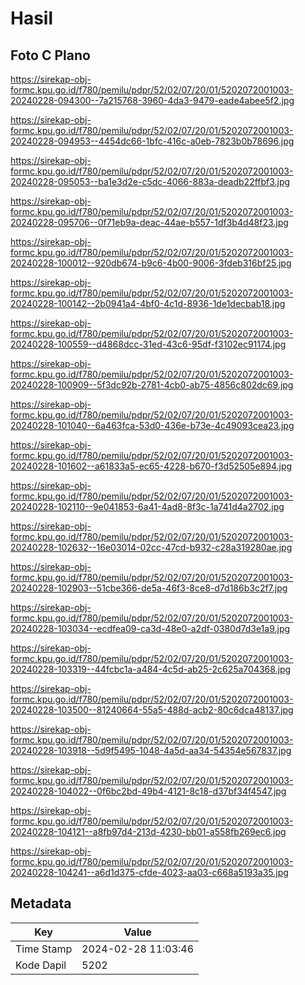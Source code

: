 # Hasil

## Foto C Plano

https://sirekap-obj-formc.kpu.go.id/f780/pemilu/pdpr/52/02/07/20/01/5202072001003-20240228-094300--7a215768-3960-4da3-9479-eade4abee5f2.jpg

https://sirekap-obj-formc.kpu.go.id/f780/pemilu/pdpr/52/02/07/20/01/5202072001003-20240228-094953--4454dc66-1bfc-416c-a0eb-7823b0b78696.jpg

https://sirekap-obj-formc.kpu.go.id/f780/pemilu/pdpr/52/02/07/20/01/5202072001003-20240228-095053--ba1e3d2e-c5dc-4066-883a-deadb22ffbf3.jpg

https://sirekap-obj-formc.kpu.go.id/f780/pemilu/pdpr/52/02/07/20/01/5202072001003-20240228-095706--0f71eb9a-deac-44ae-b557-1df3b4d48f23.jpg

https://sirekap-obj-formc.kpu.go.id/f780/pemilu/pdpr/52/02/07/20/01/5202072001003-20240228-100012--920db674-b9c6-4b00-9006-3fdeb316bf25.jpg

https://sirekap-obj-formc.kpu.go.id/f780/pemilu/pdpr/52/02/07/20/01/5202072001003-20240228-100142--2b0941a4-4bf0-4c1d-8936-1de1decbab18.jpg

https://sirekap-obj-formc.kpu.go.id/f780/pemilu/pdpr/52/02/07/20/01/5202072001003-20240228-100559--d4868dcc-31ed-43c6-95df-f3102ec91174.jpg

https://sirekap-obj-formc.kpu.go.id/f780/pemilu/pdpr/52/02/07/20/01/5202072001003-20240228-100909--5f3dc92b-2781-4cb0-ab75-4856c802dc69.jpg

https://sirekap-obj-formc.kpu.go.id/f780/pemilu/pdpr/52/02/07/20/01/5202072001003-20240228-101040--6a463fca-53d0-436e-b73e-4c49093cea23.jpg

https://sirekap-obj-formc.kpu.go.id/f780/pemilu/pdpr/52/02/07/20/01/5202072001003-20240228-101602--a61833a5-ec65-4228-b670-f3d52505e894.jpg

https://sirekap-obj-formc.kpu.go.id/f780/pemilu/pdpr/52/02/07/20/01/5202072001003-20240228-102110--9e041853-6a41-4ad8-8f3c-1a741d4a2702.jpg

https://sirekap-obj-formc.kpu.go.id/f780/pemilu/pdpr/52/02/07/20/01/5202072001003-20240228-102632--16e03014-02cc-47cd-b932-c28a319280ae.jpg

https://sirekap-obj-formc.kpu.go.id/f780/pemilu/pdpr/52/02/07/20/01/5202072001003-20240228-102903--51cbe366-de5a-46f3-8ce8-d7d186b3c2f7.jpg

https://sirekap-obj-formc.kpu.go.id/f780/pemilu/pdpr/52/02/07/20/01/5202072001003-20240228-103034--ecdfea09-ca3d-48e0-a2df-0380d7d3e1a9.jpg

https://sirekap-obj-formc.kpu.go.id/f780/pemilu/pdpr/52/02/07/20/01/5202072001003-20240228-103319--44fcbc1a-a484-4c5d-ab25-2c625a704368.jpg

https://sirekap-obj-formc.kpu.go.id/f780/pemilu/pdpr/52/02/07/20/01/5202072001003-20240228-103500--81240664-55a5-488d-acb2-80c6dca48137.jpg

https://sirekap-obj-formc.kpu.go.id/f780/pemilu/pdpr/52/02/07/20/01/5202072001003-20240228-103918--5d9f5495-1048-4a5d-aa34-54354e567837.jpg

https://sirekap-obj-formc.kpu.go.id/f780/pemilu/pdpr/52/02/07/20/01/5202072001003-20240228-104022--0f6bc2bd-49b4-4121-8c18-d37bf34f4547.jpg

https://sirekap-obj-formc.kpu.go.id/f780/pemilu/pdpr/52/02/07/20/01/5202072001003-20240228-104121--a8fb97d4-213d-4230-bb01-a558fb269ec6.jpg

https://sirekap-obj-formc.kpu.go.id/f780/pemilu/pdpr/52/02/07/20/01/5202072001003-20240228-104241--a6d1d375-cfde-4023-aa03-c668a5193a35.jpg


## Metadata

| Key        | Value               |
| ---------- | ------------------- |
| Time Stamp | 2024-02-28 11:03:46 |
| Kode Dapil | 5202                |



